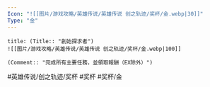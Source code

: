 ```yaml
---
Icon: "![[图片/游戏攻略/英雄传说/英雄传说 创之轨迹/奖杯/金.webp|30]]"
Type: "金"
---
```

```ad-ed-ha-gold
title: (Title:: "創始探求者")
![[图片/游戏攻略/英雄传说/英雄传说 创之轨迹/奖杯/金.webp|100]]

(Comment:: "完成所有主要任務，並領取報酬（EX除外）")
```

#英雄传说/创之轨迹/奖杯  #奖杯 #奖杯/金